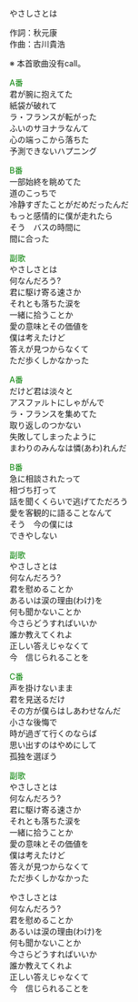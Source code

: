 やさしさとは  
  
作詞：秋元康  
作曲：古川貴浩  
  
※ 本首歌曲没有call。  
  
<font color=green>A番</font>  
君が腕に抱えてた  
紙袋が破れて  
ラ・フランスが転がった  
ふいのサヨナラなんて  
心の端っこから落ちた  
予測できないハプニング  
  
<font color=green>B番</font>  
一部始終を眺めてた  
道のこっちで  
冷静すぎたことがだめだったんだ  
もっと感情的に僕が走れたら  
そう　バスの時間に  
間に合った  
  
<font color=green>副歌</font>  
やさしさとは  
何なんだろう?  
君に駆け寄る速さか  
それとも落ちた涙を  
一緒に拾うことか  
愛の意味とその価値を  
僕は考えたけど  
答えが見つからなくて  
ただ歩くしかなかった  
  
<font color=green>A番</font>  
だけど君は淡々と  
アスファルトにしゃがんで  
ラ・フランスを集めてた  
取り返しのつかない  
失敗してしまったように  
まわりのみんなは憐(あわ)れんだ  
  
<font color=green>B番</font>  
急に相談されたって  
相づち打って  
話を聞くくらいで逃げてただろう  
愛を客観的に語ることなんて  
そう　今の僕には  
できやしない  
  
<font color=green>副歌</font>  
やさしさとは  
何なんだろう?  
君を慰めることか  
あるいは涙の理由(わけ)を  
何も聞かないことか  
今さらどうすればいいか  
誰か教えてくれよ  
正しい答えじゃなくて  
今　信じられることを  
  
<font color=green>C番</font>  
声を掛けないまま  
君を見送るだけ  
その方が僕らはしあわせなんだ  
小さな後悔で  
時が過ぎて行くのならば  
思い出すのはやめにして  
孤独を選ぼう  
  
<font color=green>副歌</font>  
やさしさとは  
何なんだろう?  
君に駆け寄る速さか  
それとも落ちた涙を  
一緒に拾うことか  
愛の意味とその価値を  
僕は考えたけど  
答えが見つからなくて  
ただ歩くしかなかった  
  
やさしさとは  
何なんだろう?  
君を慰めることか  
あるいは涙の理由(わけ)を  
何も聞かないことか  
今さらどうすればいいか  
誰か教えてくれよ  
正しい答えじゃなくて  
今　信じられることを  
